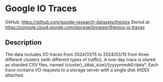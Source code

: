 # Google IO Traces

GitHub: https://github.com/google-research-datasets/thesios
Stored at: https://console.cloud.google.com/storage/browser/thesios-io-traces

## Description

The data includes I/O traces from 2024/01/15 to 2024/03/15 from three different clusters (with different types of traffic). A one-day trace is stored as sharded CSV files, named {cluster}_{disk_size}/{yyyymmdd}/data*. Each trace contains I/O requests to a storage server with a single disk (HDD) attached.


